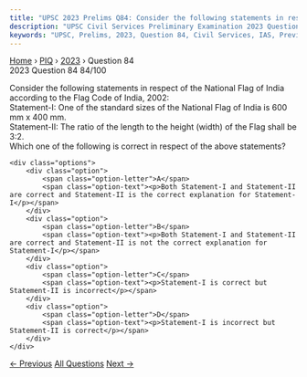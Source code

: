 ```yaml
---
title: "UPSC 2023 Prelims Q84: Consider the following statements in respect of the National..."
description: "UPSC Civil Services Preliminary Examination 2023 Question 84 with options and answer"
keywords: "UPSC, Prelims, 2023, Question 84, Civil Services, IAS, Previous Year Questions"
---
```


<nav class="breadcrumb">
    <a href="../../">Home</a>
    <span>›</span>
    <a href="../">PIQ</a>
    <span>›</span>
    <a href="./">2023</a>
    <span>›</span>
    <span>Question 84</span>
</nav>

<div class="question-header">
    <div class="question-meta">
        <span class="year-badge">2023</span>
        <span class="question-number">Question 84</span>
        <span class="progress">84/100</span>
    </div>
    <div class="progress-bar">
        <div class="progress-fill" style="width: 84.0%"></div>
    </div>
</div>

<div class="question-content">
    <div class="question-text">
        <p>Consider the following statements in respect of the National Flag of India according to the Flag Code of India, 2002: <br />
Statement-I: One of the standard sizes of the National Flag of India is 600 mm x 400 mm. <br />
Statement-II: The ratio of the length to the height (width) of the Flag shall be 3:2. <br />
Which one of the following is correct in respect of the above statements?</p>
    </div>
    
    <div class="options">
        <div class="option">
            <span class="option-letter">A</span>
            <span class="option-text"><p>Both Statement-I and Statement-II are correct and Statement-II is the correct explanation for Statement-I</p></span>
        </div>
        <div class="option">
            <span class="option-letter">B</span>
            <span class="option-text"><p>Both Statement-I and Statement-II are correct and Statement-II is not the correct explanation for Statement-I</p></span>
        </div>
        <div class="option">
            <span class="option-letter">C</span>
            <span class="option-text"><p>Statement-I is correct but Statement-II is incorrect</p></span>
        </div>
        <div class="option">
            <span class="option-letter">D</span>
            <span class="option-text"><p>Statement-I is incorrect but Statement-II is correct</p></span>
        </div>
    </div>
</div>

<div class="question-nav">
    <a href="../q083-consider-the-following-statements-statement-i-7th/" class="nav-btn prev">← Previous</a>
    <a href="../" class="nav-btn center">All Questions</a>
    <a href="../q085-consider-the-following-statements-in-respect-of-th/" class="nav-btn next">Next →</a>
</div>
